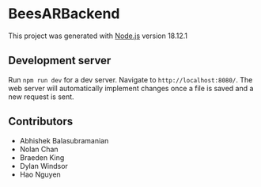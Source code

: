 # BeesARBackend

This project was generated with [Node.js](https://github.com/nodejs/node) version 18.12.1

## Development server

Run `npm run dev` for a dev server. Navigate to `http://localhost:8080/`. The web server will automatically implement changes once a file is saved and a new request is sent.

## Contributors

- Abhishek Balasubramanian
- Nolan Chan
- Braeden King
- Dylan Windsor
- Hao Nguyen
